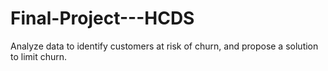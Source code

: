 # Final-Project---HCDS
Analyze data to identify customers at risk of churn, and propose a solution to limit churn.
